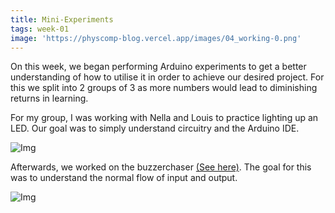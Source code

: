 ```yaml
---
title: Mini-Experiments
tags: week-01
image: 'https://physcomp-blog.vercel.app/images/04_working-0.png'
---
```


On this week, we began performing Arduino experiments to get a better understanding of how to utilise it in order to achieve our desired project. For this we split into 2 groups of 3 as more numbers would lead to diminishing returns in learning.

For my group, I was working with Nella and Louis to practice lighting up an LED. Our goal was to simply understand circuitry and the Arduino IDE.

![Img](/images/04_working-0.png)

Afterwards, we worked on the buzzerchaser [(See here)](/experiments/led-buzzerchaser). 
The goal for this was to understand the normal flow of input and output.

![Img](/images/04_working-2.png)

